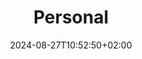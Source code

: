 ---
title: 'Personal'
date: 2024-08-27T10:52:50+02:00
draft: false
type: personal
layout: personal
---